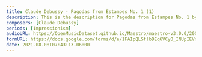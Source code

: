 ```yaml
---
title: Claude Debussy - Pagodas from Estampes No. 1 (1)
description: This is the description for Pagodas from Estampes No. 1 by Claude Debussy
composers: [Claude Debussy]
periods: [Impressionism]
audioURL: https://OpenMusicDataset.github.io/Maestro/maestro-v3.0.0/2008/MIDI-Unprocessed_05_R1_2008_01-04_ORIG_MID--AUDIO_05_R1_2008_wav--3.midi
formURL: https://docs.google.com/forms/d/e/1FAIpQLSflbDEq6VCyO_INUpIEVx5-dHZPYgRGR1oHP0qgIMo-om-ZGw/viewform
date: 2021-08-08T07:43:13-06:00
---
```

